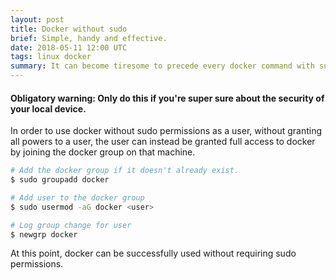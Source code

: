 ```yaml
---
layout: post
title: Docker without sudo
brief: Simple, handy and effective.
date: 2018-05-11 12:00 UTC
tags: linux docker
summary: It can become tiresome to precede every docker command with sudo. Adding oneself to the docker group can avoid that.
---
```


#### Obligatory warning: Only do this if you're super sure about the security of your local device.

In order to use docker without sudo permissions as a user, without granting all powers to a user, the user can instead be granted full access to docker by joining the docker group on that machine.

```sh
# Add the docker group if it doesn't already exist.
$ sudo groupadd docker

# Add user to the docker group
$ sudo usermod -aG docker <user>

# Log group change for user
$ newgrp docker
```

At this point, docker can be successfully used without requiring sudo permissions.